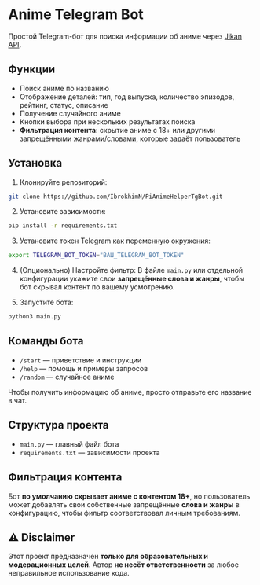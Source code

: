 # Anime Telegram Bot

Простой Telegram-бот для поиска информации об аниме через [Jikan API](https://jikan.moe/).

## Функции

* Поиск аниме по названию
* Отображение деталей: тип, год выпуска, количество эпизодов, рейтинг, статус, описание
* Получение случайного аниме
* Кнопки выбора при нескольких результатах поиска
* **Фильтрация контента**: скрытие аниме с 18+ или другими запрещёнными жанрами/словами, которые задаёт пользователь

## Установка

1. Клонируйте репозиторий:

```bash
git clone https://github.com/IbrokhimN/PiAnimeHelperTgBot.git
```

2. Установите зависимости:

```bash
pip install -r requirements.txt
```

3. Установите токен Telegram как переменную окружения:

```bash
export TELEGRAM_BOT_TOKEN="ВАШ_TELEGRAM_BOT_TOKEN"
```

4. (Опционально) Настройте фильтр:
   В файле `main.py` или отдельной конфигурации укажите свои **запрещённые слова и жанры**, чтобы бот скрывал контент по вашему усмотрению.

5. Запустите бота:

```bash
python3 main.py
```

## Команды бота

* `/start` — приветствие и инструкции
* `/help` — помощь и примеры запросов
* `/random` — случайное аниме

Чтобы получить информацию об аниме, просто отправьте его название в чат.

## Структура проекта

* `main.py` — главный файл бота
* `requirements.txt` — зависимости проекта

## Фильтрация контента

Бот **по умолчанию скрывает аниме с контентом 18+**, но пользователь может добавлять свои собственные запрещённые **слова и жанры** в конфигурацию, чтобы фильтр соответствовал личным требованиям.

## ⚠️ Disclaimer

Этот проект предназначен **только для образовательных и модерационных целей**.
Автор **не несёт ответственности** за любое неправильное использование кода.

